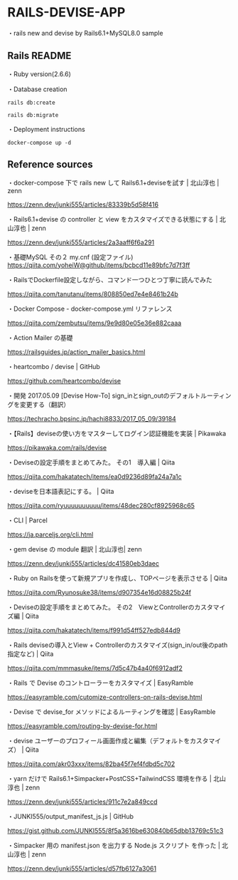 # RAILS-DEVISE-APP

・rails new and devise by Rails6.1+MySQL8.0 sample

## Rails README
・Ruby version(2.6.6)

・Database creation

    rails db:create

    rails db:migrate

・Deployment instructions

    docker-compose up -d

## Reference sources
・docker-compose 下で rails new して Rails6.1+deviseを試す | 北山淳也 | zenn

  https://zenn.dev/junki555/articles/83339b5d58f416

・Rails6.1+devise の controller と view をカスタマイズできる状態にする | 北山淳也 | zenn

  https://zenn.dev/junki555/articles/2a3aaff6f6a291

・基礎MySQL その２ my.cnf (設定ファイル)
  https://qiita.com/yoheiW@github/items/bcbcd11e89bfc7d7f3ff

・RailsでDockerfile設定しながら、コマンド一つひとつ丁寧に読んでみた

  https://qiita.com/tanutanu/items/808850ed7e4e8461b24b

・Docker Compose - docker-compose.yml リファレンス

  https://qiita.com/zembutsu/items/9e9d80e05e36e882caaa

・Action Mailer の基礎

  https://railsguides.jp/action_mailer_basics.html

・heartcombo / devise | GitHub

  https://github.com/heartcombo/devise

・開発
 2017.05.09
[Devise How-To] sign_inとsign_outのデフォルトルーティングを変更する（翻訳）

  https://techracho.bpsinc.jp/hachi8833/2017_05_09/39184

・【Rails】deviseの使い方をマスターしてログイン認証機能を実装 | Pikawaka

  https://pikawaka.com/rails/devise

・Deviseの設定手順をまとめてみた。 その1　導入編 | Qiita

  https://qiita.com/hakatatech/items/ea0d9236d89fa24a7a1c

・deviseを日本語表記にする。 | Qiita

  https://qiita.com/ryuuuuuuuuuu/items/48dec280cf8925968c65

・CLI | Parcel

  https://ja.parceljs.org/cli.html

・gem devise の module 翻訳 | 北山淳也| zenn

  https://zenn.dev/junki555/articles/dc41580eb3daec

・Ruby on Railsを使って新規アプリを作成し、TOPページを表示させる | Qiita

  https://qiita.com/Ryunosuke38/items/d907354e16d08825b24f

・Deviseの設定手順をまとめてみた。 その2　ViewとControllerのカスタマイズ編 | Qiita

  https://qiita.com/hakatatech/items/f991d54ff527edb844d9

・Rails deviseの導入とView + Controllerのカスタマイズ(sign_in/out後のpath指定など) | Qiita

  https://qiita.com/mmmasuke/items/7d5c47b4a40f6912adf2

・Rails で Devise のコントローラーをカスタマイズ | EasyRamble

  https://easyramble.com/cutomize-controllers-on-rails-devise.html

・Devise で devise_for メソッドによるルーティングを確認 | EasyRamble

  https://easyramble.com/routing-by-devise-for.html

・devise ユーザーのプロフィール画面作成と編集（デフォルトをカスタマイズ） | Qiita

  https://qiita.com/akr03xxx/items/82ba45f7ef4fdbd5c702

・yarn だけで Rails6.1+Simpacker+PostCSS+TailwindCSS 環境を作る | 北山淳也 | zenn

  https://zenn.dev/junki555/articles/911c7e2a849ccd

・JUNKI555/output_manifest_js.js | GitHub

  https://gist.github.com/JUNKI555/8f5a3616be630840b65dbb13769c51c3

・Simpacker 用の manifest.json を出力する Node.js スクリプト を作った | 北山淳也 | zenn

  https://zenn.dev/junki555/articles/d57fb6127a3061
